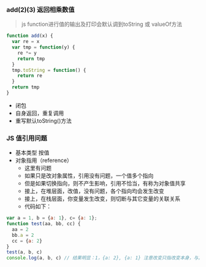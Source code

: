 ### add(2)(3) 返回相乘数值
> js function进行值的输出及打印会默认调到toString 或 valueOf方法
```javascript
function add(x) {
  var re = x
  var tmp = function(y) {
    re *= y
    return tmp
  }
  tmp.toString = function() {
    return re
  }
  return tmp
}
```
+ 闭包
+ 自身返回，重复调用
+ 重写默认toString()方法

### JS 值引用问题
+ 基本类型 按值
+ 对象指用（reference）
    + 这里有问题
    + 如果只是改对象属性，引用没有问题，一个值多个指向
    + 但是如果切换指向，则不产生影响，引用不恰当，有称为对象值共享
    + 接上，在堆层面，改值，没有问题，各个指向均会发生改变
    + 接上，在栈层面，你变量发生改变，则切断与其它变量的关联关系
    + 代码如下：
```javascript
var a = 1, b = {a: 1}, c= {a: 1};
function test(aa, bb, cc) {
  aa = 2
  bb.a = 2
  cc = {a: 2}
}
test(a, b, c)
console.log(a, b, c) // 结果明显：1，{a: 2}, {a: 1} 注意改变只指改变本身，与其它关联不做相互影响
```